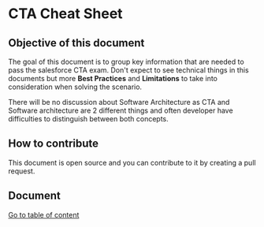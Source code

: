 # CTA Cheat Sheet

## Objective of this document
The goal of this document is to group key information that are needed to pass the salesforce CTA exam. Don't expect to see technical things in this documents but more **Best Practices** and **Limitations** to take into consideration when solving the scenario.

There will be no discussion about Software Architecture as CTA and Software architecture are 2 different things and often developer have difficulties to distinguish between both concepts.

## How to contribute
This document is open source and you can contribute to it by creating a pull request.

## Document

[Go to table of content](./Documentation/Documentation.md)